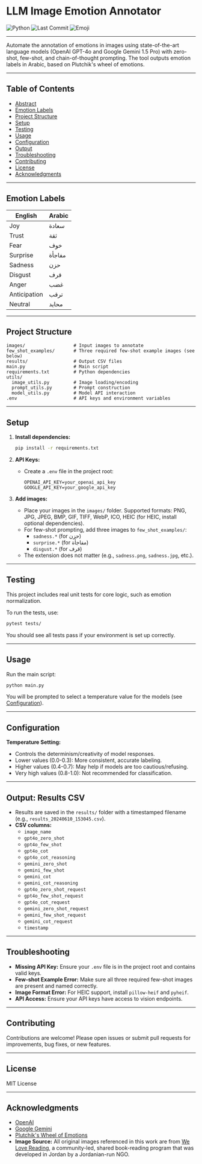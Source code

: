 # LLM Image Emotion Annotator


![Python](https://img.shields.io/badge/python-3.8--3.12-blue)
![Last Commit](https://img.shields.io/github/last-commit/basseri1/LLM-Image-Emotion-Annotator)
![Emoji](https://img.shields.io/badge/😃-Emotions-orange)


---

Automate the annotation of emotions in images using state-of-the-art language models (OpenAI GPT-4o and Google Gemini 1.5 Pro) with zero-shot, few-shot, and chain-of-thought prompting. The tool outputs emotion labels in Arabic, based on Plutchik's wheel of emotions.

---

## Table of Contents

- [Abstract](#abstract)
- [Emotion Labels](#emotion-labels)
- [Project Structure](#project-structure)
- [Setup](#setup)
- [Testing](#testing)
- [Usage](#usage)
- [Configuration](#configuration)
- [Output](#output-results-csv)
- [Troubleshooting](#troubleshooting)
- [Contributing](#contributing)
- [License](#license)
- [Acknowledgments](#acknowledgments)

---

## Emotion Labels

| English        | Arabic    |
|---------------|-----------|
| Joy           | سعادة     |
| Trust         | ثقة       |
| Fear          | خوف       |
| Surprise      | مفاجأة    |
| Sadness       | حزن       |
| Disgust       | قرف       |
| Anger         | غضب       |
| Anticipation  | ترقب      |
| Neutral       | محايد     |

---

## Project Structure

```
images/                  # Input images to annotate
few_shot_examples/       # Three required few-shot example images (see below)
results/                 # Output CSV files
main.py                  # Main script
requirements.txt         # Python dependencies
utils/
  image_utils.py         # Image loading/encoding
  prompt_utils.py        # Prompt construction
  model_utils.py         # Model API interaction
.env                     # API keys and environment variables
```

---

## Setup

1. **Install dependencies:**
   ```bash
   pip install -r requirements.txt
   ```

2. **API Keys:**
   - Create a `.env` file in the project root:
     ```
     OPENAI_API_KEY=your_openai_api_key
     GOOGLE_API_KEY=your_google_api_key
     ```

3. **Add images:**
   - Place your images in the `images/` folder. Supported formats: PNG, JPG, JPEG, BMP, GIF, TIFF, WebP, ICO, HEIC (for HEIC, install optional dependencies).
   - For few-shot prompting, add three images to `few_shot_examples/`:
     - `sadness.*`   (for حزن)
     - `surprise.*`  (for مفاجأة)
     - `disgust.*`   (for قرف)
   - The extension does not matter (e.g., `sadness.png`, `sadness.jpg`, etc.).

---

## Testing

This project includes real unit tests for core logic, such as emotion normalization.

To run the tests, use:
```bash
pytest tests/
```

You should see all tests pass if your environment is set up correctly.

---

## Usage

Run the main script:
```bash
python main.py
```

You will be prompted to select a temperature value for the models (see [Configuration](#configuration)).

---

## Configuration

**Temperature Setting:**  
- Controls the determinism/creativity of model responses.
- Lower values (0.0-0.3): More consistent, accurate labeling.
- Higher values (0.4-0.7): May help if models are too cautious/refusing.
- Very high values (0.8-1.0): Not recommended for classification.

---

## Output: Results CSV

- Results are saved in the `results/` folder with a timestamped filename (e.g., `results_20240610_153045.csv`).
- **CSV columns:**
  - `image_name`
  - `gpt4o_zero_shot`
  - `gpt4o_few_shot`
  - `gpt4o_cot`
  - `gpt4o_cot_reasoning`
  - `gemini_zero_shot`
  - `gemini_few_shot`
  - `gemini_cot`
  - `gemini_cot_reasoning`
  - `gpt4o_zero_shot_request`
  - `gpt4o_few_shot_request`
  - `gpt4o_cot_request`
  - `gemini_zero_shot_request`
  - `gemini_few_shot_request`
  - `gemini_cot_request`
  - `timestamp`

---

## Troubleshooting

- **Missing API Key:** Ensure your `.env` file is in the project root and contains valid keys.
- **Few-shot Example Error:** Make sure all three required few-shot images are present and named correctly.
- **Image Format Error:** For HEIC support, install `pillow-heif` and `pyheif`.
- **API Access:** Ensure your API keys have access to vision endpoints.

---

## Contributing

Contributions are welcome! Please open issues or submit pull requests for improvements, bug fixes, or new features.

---

## License

MIT License

---

## Acknowledgments

- [OpenAI](https://openai.com/)
- [Google Gemini](https://ai.google.com/gemini/)
- [Plutchik's Wheel of Emotions](https://en.wikipedia.org/wiki/Robert_Plutchik)
- **Image Source:** All original images referenced in this work are from [We Love Reading](https://welovereading.org/), a community-led, shared book-reading program that was developed in Jordan by a Jordanian-run NGO.

